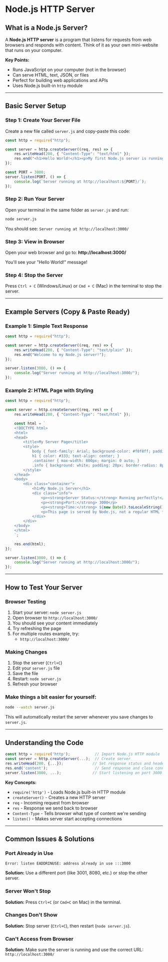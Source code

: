 # Node.js HTTP Server

## What is a Node.js Server?

A **Node.js HTTP server** is a program that listens for requests from web browsers and responds with content. Think of it as your own mini-website that runs on your computer.

**Key Points:**

-   Runs JavaScript on your computer (not in the browser)
-   Can serve HTML, text, JSON, or files
-   Perfect for building web applications and APIs
-   Uses Node.js built-in `http` module

---

## Basic Server Setup

### Step 1: Create Your Server File

Create a new file called `server.js` and copy-paste this code:

```javascript
const http = require("http");

const server = http.createServer((req, res) => {
    res.writeHead(200, { "Content-Type": "text/html" });
    res.end("<h1>Hello World!</h1><p>My first Node.js server is running!</p>");
});

const PORT = 3000;
server.listen(PORT, () => {
    console.log(`Server running at http://localhost:${PORT}/`);
});
```

### Step 2: Run Your Server

Open your terminal in the same folder as `server.js` and run:

```bash
node server.js
```

You should see: `Server running at http://localhost:3000/`

### Step 3: View in Browser

Open your web browser and go to: **http://localhost:3000/**

You'll see your "Hello World!" message!

### Step 4: Stop the Server

Press `Ctrl + C` (Windows/Linux) or `Cmd + C` (Mac) in the terminal to stop the server.

---

## Example Servers (Copy & Paste Ready)

### Example 1: Simple Text Response

```javascript
const http = require("http");

const server = http.createServer((req, res) => {
    res.writeHead(200, { "Content-Type": "text/plain" });
    res.end("Welcome to my Node.js server!");
});

server.listen(3000, () => {
    console.log("Server running at http://localhost:3000/");
});
```

### Example 2: HTML Page with Styling

```javascript
const http = require("http");

const server = http.createServer((req, res) => {
    res.writeHead(200, { "Content-Type": "text/html" });

    const html = `
    <!DOCTYPE html>
    <html>
    <head>
        <title>My Server Page</title>
        <style>
            body { font-family: Arial; background-color: #f0f8ff; padding: 20px; }
            h1 { color: #333; text-align: center; }
            .container { max-width: 600px; margin: 0 auto; }
            .info { background: white; padding: 20px; border-radius: 8px; box-shadow: 0 2px 4px rgba(0,0,0,0.1); }
        </style>
    </head>
    <body>
        <div class="container">
            <h1>My Node.js Server</h1>
            <div class="info">
                <p><strong>Server Status:</strong> Running perfectly!</p>
                <p><strong>Port:</strong> 3000</p>
                <p><strong>Time:</strong> ${new Date().toLocaleString()}</p>
                <p>This page is served by Node.js, not a regular HTML file!</p>
            </div>
        </div>
    </body>
    </html>
    `;

    res.end(html);
});

server.listen(3000, () => {
    console.log("Server running at http://localhost:3000/");
});
```

---

## How to Test Your Server

### Browser Testing

1. Start your server: `node server.js`
2. Open browser to `http://localhost:3000/`
3. You should see your content immediately
4. Try refreshing the page
5. For multiple routes example, try:
    - `http://localhost:3000/`

### Making Changes

1. Stop the server (`Ctrl+C`)
2. Edit your `server.js` file
3. Save the file
4. Restart: `node server.js`
5. Refresh your browser

### Make things a bit easier for yourself:

```bash
node --watch server.js
```

This will automatically restart the server whenever you save changes to `server.js`.

---

## Understanding the Code

```javascript
const http = require('http');           // Import Node.js HTTP module
const server = http.createServer(...);  // Create server
res.writeHead(200, {...});             // Set response status and headers
res.end('content');                     // Send response and close connection
server.listen(3000, ...);              // Start listening on port 3000
```

**Key Concepts:**

-   `require('http')` - Loads Node.js built-in HTTP module
-   `createServer()` - Creates a new HTTP server
-   `req` - Incoming request from browser
-   `res` - Response we send back to browser
-   `Content-Type` - Tells browser what type of content we're sending
-   `listen()` - Makes server start accepting connections

---

## Common Issues & Solutions

### Port Already in Use

```
Error: listen EADDRINUSE: address already in use :::3000
```

**Solution:** Use a different port (like 3001, 8080, etc.) or stop the other server.

### Server Won't Stop

**Solution:** Press `Ctrl+C` (or `Cmd+C` on Mac) in the terminal.

### Changes Don't Show

**Solution:** Stop server (`Ctrl+C`), then restart (`node server.js`).

### Can't Access from Browser

**Solution:** Make sure the server is running and use the correct URL: `http://localhost:3000/`
